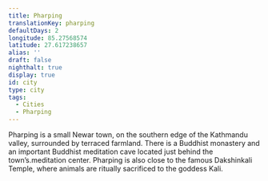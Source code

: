 ```yaml
---
title: Pharping
translationKey: pharping
defaultDays: 2
longitude: 85.27568574
latitude: 27.617238657
alias: ''
draft: false
nighthalt: true
display: true
id: city
type: city
tags:
  - Cities
  - Pharping
---
```

Pharping is a small Newar town, on the southern edge of the Kathmandu valley, surrounded by terraced farmland. There is a Buddhist monastery and an important Buddhist meditation cave located just behind the town’s.meditation center. Pharping is also close to the famous Dakshinkali Temple, where animals are ritually sacrificed to the goddess Kali.